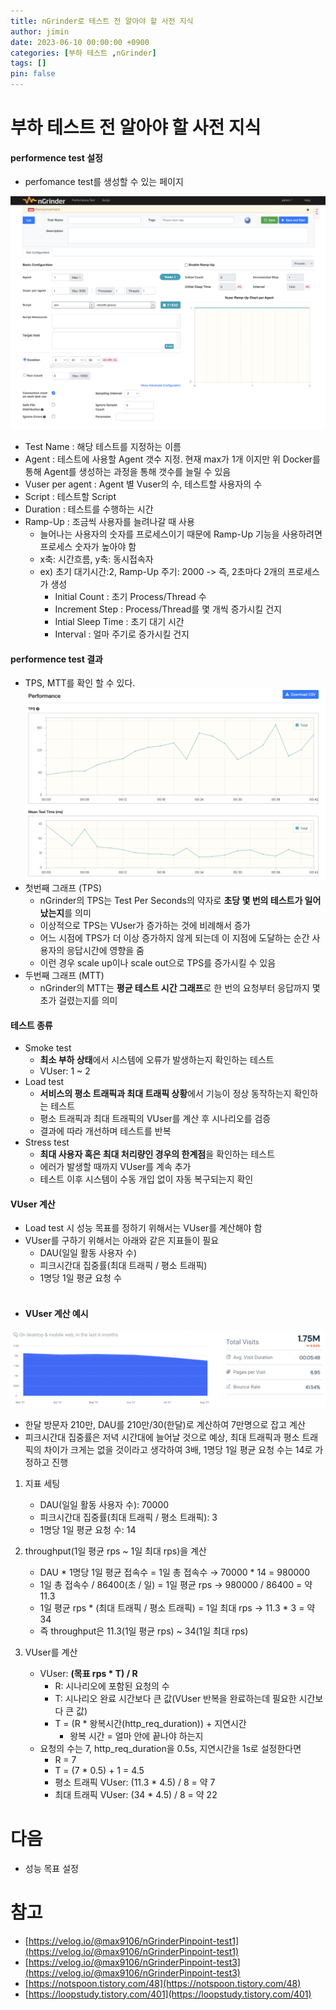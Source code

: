 ```yaml
---
title: nGrinder로 테스트 전 알아야 할 사전 지식
author: jimin
date: 2023-06-10 00:00:00 +0900
categories: [부하 테스트 ,nGrinder]
tags: []
pin: false
---
```


# 부하 테스트 전 알아야 할 사전 지식

#### performence test 설정

- perfomance test를 생성할 수 있는 페이지

![performence test 생성 화면](/assets/img/postpic/nGrinder/performence%20test%20%ED%99%94%EB%A9%B4.png)

- Test Name : 해당 테스트를 지정하는 이름
- Agent : 테스트에 사용할 Agent 갯수 지정. 현재 max가 1개 이지만 위 Docker를 통해 Agent를 생성하는 과정을 통해 갯수를 늘릴 수 있음
- Vuser per agent : Agent 별 Vuser의 수, 테스트할 사용자의 수
- Script : 테스트할 Script
- Duration : 테스트를 수행하는 시간
- Ramp-Up : 조금씩 사용자를 늘려나갈 때 사용
    - 늘어나는 사용자의 숫자를 프로세스이기 때문에 Ramp-Up 기능을 사용하려면 프로세스 숫자가 높아야 함
    - x축: 시간흐름, y축: 동시접속자
    - ex) 초기 대기시간:2, Ramp-Up 주기: 2000 -> 즉, 2초마다 2개의 프로세스가 생성
        - Initial Count : 초기 Process/Thread 수
        - Increment Step : Process/Thread를 몇 개씩 증가시킬 건지
        - Intial Sleep Time : 초기 대기 시간
        - Interval : 얼마 주기로 증가시킬 건지

#### performence test 결과
- TPS, MTT를 확인 할 수 있다.
!["nGrinder_Architecture"](/assets/img/postpic/nGrinder/TPS%2C%20MTT.png)
- 첫번째 그래프 (TPS)
    - nGrinder의 TPS는 Test Per Seconds의 약자로 **초당 몇 번의 테스트가 일어났는지**를 의미
    - 이상적으로 TPS는 VUser가 증가하는 것에 비례해서 증가
    - 어느 시점에 TPS가 더 이상 증가하지 않게 되는데 이 지점에 도달하는 순간 사용자의 응답시간에 영향을 줌
    - 이런 경우 scale up이나 scale out으로 TPS를 증가시킬 수 있음
- 두번째 그래프 (MTT)
    - nGrinder의 MTT는 **평균 테스트 시간 그래프**로 한 번의 요청부터 응답까지 몇 초가 걸렸는지를 의미

#### 테스트 종류
- Smoke test
    - **최소 부하 상태**에서 시스템에 오류가 발생하는지 확인하는 테스트
    - VUser: 1 ~ 2
- Load test
    - **서비스의 평소 트래픽과 최대 트래픽 상황**에서 기능이 정상 동작하는지 확인하는 테스트
    - 평소 트래픽과 최대 트래픽의 VUser를 계산 후 시나리오를 검증
    - 결과에 따라 개선하며 테스트를 반복
- Stress test
    - **최대 사용자 혹은 최대 처리량인 경우의 한계점**을 확인하는 테스트
    - 에러가 발생할 때까지 VUser를 계속 추가
    - 테스트 이후 시스템이 수동 개입 없이 자동 복구되는지 확인

#### VUser 계산
- Load test 시 성능 목표를 정하기 위해서는 VUser를 계산해야 함
- VUser를 구하기 위해서는 아래와 같은 지표들이 필요
    - DAU(일일 활동 사용자 수)
    - 피크시간대 집중률(최대 트래픽 / 평소 트래픽)
    - 1명당 1일 평균 요청 수
    <br>
* #### VUser 계산 예시
![VUser 계산 예시](/assets/img/postpic/nGrinder/VUser%20%EA%B3%84%EC%82%B0%20%EC%8B%A4%EC%8A%B5%EC%9A%A9%20%EC%82%AC%EC%9D%B4%ED%8A%B8%20%EC%82%AC%EC%A7%84.png)
- 한달 방문자 210만, DAU를 210만/30(한달)로 계산하여 7만명으로 잡고 계산
- 피크시간대 집중률은 저녁 시간대에 늘어날 것으로 예상, 최대 트래픽과 평소 트래픽의 차이가 크게는 없을 것이라고 생각하여 3배, 1명당 1일 평균 요청 수는 14로 가정하고 진행

1. 지표 세팅
    - DAU(일일 활동 사용자 수): 70000
    - 피크시간대 집중률(최대 트래픽 / 평소 트래픽): 3
    - 1명당 1일 평균 요청 수: 14

2. throughput(1일 평균 rps ~ 1일 최대 rps)을 계산
    - DAU * 1명당 1일 평균 접속수 = 1일 총 접속수 → 70000 * 14 = 980000
    - 1일 총 접속수 / 86400(초 / 일) = 1일 평균 rps → 980000 / 86400 = 약 11.3
    - 1일 평균 rps * (최대 트래픽 / 평소 트래픽) = 1일 최대 rps → 11.3 * 3 = 약 34
    - 즉 throughput은 11.3(1일 평균 rps) ~ 34(1일 최대 rps)

3. VUser를 계산
    - VUser: **(목표 rps * T) / R**
        - R: 시나리오에 포함된 요청의 수
        - T: 시나리오 완료 시간보다 큰 값(VUser 반복을 완료하는데 필요한 시간보다 큰 값)
        - T = (R * 왕복시간(http_req_duration)) + 지연시간
            - 왕복 시간 = 얼마 안에 끝나야 하는지
    - 요청의 수는 7, http_req_duration을 0.5s, 지연시간을 1s로 설정한다면
        - R = 7
        - T = (7 * 0.5) + 1 = 4.5
        - 평소 트래픽 VUser: (11.3 * 4.5) / 8 = 약 7
        - 최대 트래픽 VUser: (34 * 4.5) / 8 = 약 22

# 다음
* 성능 목표 설정

# 참고
- [https://velog.io/@max9106/nGrinderPinpoint-test1](https://velog.io/@max9106/nGrinderPinpoint-test1)
- [https://velog.io/@max9106/nGrinderPinpoint-test3](https://velog.io/@max9106/nGrinderPinpoint-test3)
- [https://notspoon.tistory.com/48](https://notspoon.tistory.com/48)
- [https://loopstudy.tistory.com/401](https://loopstudy.tistory.com/401)
 